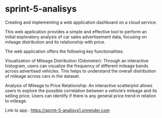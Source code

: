 # sprint-5-analisys
Creating and implementing a web application dashboard on a cloud service.

This web application provides a simple and effective tool to perform an initial exploratory analysis of car sales advertisement data, focusing on mileage distribution and its relationship with price.

The web application offers the following key functionalities:

Visualization of Mileage Distribution (Odometer): Through an interactive histogram, users can visualize the frequency of different mileage bands across advertised vehicles. This helps to understand the overall distribution of mileage across cars in the dataset.

Analysis of Mileage to Price Relationship: An interactive scatterplot allows users to explore the possible correlation between a vehicle’s mileage and its selling price. Users can identify if there is any general price trend in relation to mileage.

Link to app : https://sprint-5-analisys1.onrender.com
